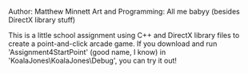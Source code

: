 Author: Matthew Minnett
Art and Programming: All me babyy (besides DirectX library stuff)

This is a little school assignment using C++ and DirectX library files to create a point-and-click arcade game. 
If you download and run 'Assignment4StartPoint' (good name, I know) in 'KoalaJones\KoalaJones\Debug', you can try it out!
